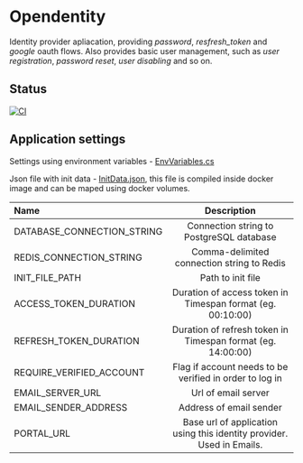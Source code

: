 # Opendentity

Identity provider apliacation, providing *password*, *resfresh_token* and *google* oauth flows. Also provides basic user management, such as *user registration*, *password reset*, *user disabling* and so on. 

## Status

[![CI](https://github.com/prixladi/opendentity/actions/workflows/main.yml/badge.svg)](https://github.com/prixladi/opendentity/actions/workflows/main.yml)

## Application settings

Settings using environment variables - [EnvVariables.cs](src/Shamyr.Opendentity.Service/EnvVariables.cs)

Json file with init data - [InitData.json](src/Shamyr.Opendentity.Service/InitData.json), this file is compiled inside docker image and can be maped using docker volumes.

|Name | Description|
|:--- | :---:|
|DATABASE_CONNECTION_STRING | Connection string to PostgreSQL database|
|REDIS_CONNECTION_STRING | Comma-delimited connection string to Redis|
|INIT_FILE_PATH | Path to init file|
|ACCESS_TOKEN_DURATION | Duration of access token in Timespan format (eg. 00:10:00)|
|REFRESH_TOKEN_DURATION| Duration of refresh token in Timespan format (eg. 14:00:00)|
|REQUIRE_VERIFIED_ACCOUNT| Flag if account needs to be verified in order to log in|
|EMAIL_SERVER_URL | Url of email server|
|EMAIL_SENDER_ADDRESS| Address of email sender|
|PORTAL_URL| Base url of application using this identity provider. Used in Emails.|
